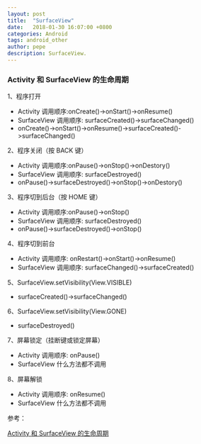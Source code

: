 ```yaml
---
layout: post
title:  "SurfaceView"
date:   2018-01-30 16:07:00 +0800
categories: Android
tags: android_other
author: pepe
description: SurfaceView.
---
```


### Activity 和 SurfaceView 的生命周期

1、程序打开
 * Activity 调用顺序:onCreate()->onStart()->onResume()
 * SurfaceView 调用顺序: surfaceCreated()->surfaceChanged()
 * onCreate()->onStart()->onResume()->surfaceCreated()->surfaceChanged()

2、程序关闭（按 BACK 键）
 * Activity 调用顺序:onPause()->onStop()->onDestory()
 * SurfaceView 调用顺序: surfaceDestroyed()
 * onPause()->surfaceDestroyed()->onStop()->onDestory()

3、程序切到后台（按 HOME 键）
 * Activity 调用顺序:onPause()->onStop()
 * SurfaceView 调用顺序: surfaceDestroyed()
 * onPause()->surfaceDestroyed()->onStop()

4、程序切到前台
 * Activity 调用顺序: onRestart()->onStart()->onResume()
 * SurfaceView 调用顺序: surfaceChanged()->surfaceCreated()
 
5、SurfaceView.setVisibility(View.VISIBLE)
 * surfaceCreated()->surfaceChanged()
 
6、SurfaceView.setVisibility(View.GONE)
 * surfaceDestroyed()

7、屏幕锁定（挂断键或锁定屏幕）
 * Activity 调用顺序: onPause()
 * SurfaceView 什么方法都不调用

8、屏幕解锁 
 * Activity 调用顺序: onResume()
 * SurfaceView 什么方法都不调用


参考：


[ Activity 和 SurfaceView 的生命周期](http://www.liuxiao.org/2016/12/android-activity-%E5%92%8C-surfaceview-%E7%9A%84%E7%94%9F%E5%91%BD%E5%91%A8%E6%9C%9F/)